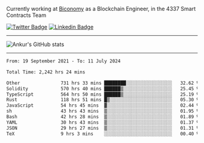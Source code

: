 Currently working at [Biconomy](https://biconomy.io/) as a Blockchain Engineer, in the 4337 Smart Contracts Team

 [![Twitter Badge](https://img.shields.io/badge/-@ankurdubey521-1ca0f1?style=flat-square&labelColor=1ca0f1&logo=twitter&logoColor=white&link=https://twitter.com/ankurdubey521)](https://twitter.com/ankurdubey521) [![Linkedin Badge](https://img.shields.io/badge/-ankurdubey521-blue?style=flat-square&logo=Linkedin&logoColor=white&link=https://www.linkedin.com/in/ankurdubey521/)](https://www.linkedin.com/in/ankurdubey521/)

<hr/>

![Ankur's GitHub stats](https://github-readme-stats.vercel.app/api?username=ankurdubey521&count_private=true&theme=radical)

<hr/>

<!--START_SECTION:waka-->

```txt
From: 19 September 2021 - To: 11 July 2024

Total Time: 2,242 hrs 24 mins

Other               731 hrs 33 mins ████████░░░░░░░░░░░░░░░░░   32.62 %
Solidity            570 hrs 40 mins ██████▒░░░░░░░░░░░░░░░░░░   25.45 %
TypeScript          564 hrs 50 mins ██████▒░░░░░░░░░░░░░░░░░░   25.19 %
Rust                118 hrs 51 mins █▒░░░░░░░░░░░░░░░░░░░░░░░   05.30 %
JavaScript          54 hrs 45 mins  ▓░░░░░░░░░░░░░░░░░░░░░░░░   02.44 %
sh                  43 hrs 43 mins  ▒░░░░░░░░░░░░░░░░░░░░░░░░   01.95 %
Bash                42 hrs 28 mins  ▒░░░░░░░░░░░░░░░░░░░░░░░░   01.89 %
YAML                30 hrs 43 mins  ▒░░░░░░░░░░░░░░░░░░░░░░░░   01.37 %
JSON                29 hrs 27 mins  ▒░░░░░░░░░░░░░░░░░░░░░░░░   01.31 %
TeX                 9 hrs 3 mins    ░░░░░░░░░░░░░░░░░░░░░░░░░   00.40 %
```

<!--END_SECTION:waka-->
